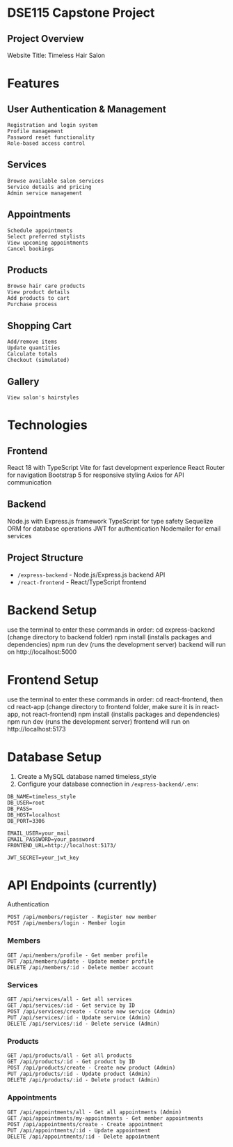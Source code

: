 # DSE115 Capstone Project

## Project Overview
Website Title: Timeless Hair Salon

# Features
## User Authentication & Management
```
Registration and login system
Profile management
Password reset functionality
Role-based access control
```

## Services
```
Browse available salon services
Service details and pricing
Admin service management
```

## Appointments
```
Schedule appointments
Select preferred stylists
View upcoming appointments
Cancel bookings
```

## Products
```
Browse hair care products
View product details
Add products to cart
Purchase process
```

## Shopping Cart
```
Add/remove items
Update quantities
Calculate totals
Checkout (simulated)
```

## Gallery
```
View salon's hairstyles 
```

# Technologies
## Frontend
React 18 with TypeScript
Vite for fast development experience
React Router for navigation
Bootstrap 5 for responsive styling
Axios for API communication

## Backend
Node.js with Express.js framework
TypeScript for type safety
Sequelize ORM for database operations
JWT for authentication
Nodemailer for email services

## Project Structure
- `/express-backend` - Node.js/Express.js backend API
- `/react-frontend` - React/TypeScript frontend

# Backend Setup
use the terminal to enter these commands in order:
cd express-backend (change directory to backend folder)
npm install (installs packages and dependencies)
npm run dev (runs the development server)
backend will run on http://localhost:5000

# Frontend Setup
use the terminal to enter these commands in order:
cd react-frontend, then cd react-app (change directory to frontend folder, make sure it is in react-app, not react-frontend)
npm install (installs packages and dependencies)
npm run dev  (runs the development server)
frontend will run on http://localhost:5173

# Database Setup
1. Create a MySQL database named timeless_style
2. Configure your database connection in `/express-backend/.env`:
```env
DB_NAME=timeless_style
DB_USER=root
DB_PASS=
DB_HOST=localhost
DB_PORT=3306

EMAIL_USER=your_mail
EMAIL_PASSWORD=your_password
FRONTEND_URL=http://localhost:5173/

JWT_SECRET=your_jwt_key
```

# API Endpoints (currently)
Authentication
```
POST /api/members/register - Register new member
POST /api/members/login - Member login
```

### Members
```
GET /api/members/profile - Get member profile
PUT /api/members/update - Update member profile
DELETE /api/members/:id - Delete member account
```

### Services
```
GET /api/services/all - Get all services
GET /api/services/:id - Get service by ID
POST /api/services/create - Create new service (Admin)
PUT /api/services/:id - Update service (Admin)
DELETE /api/services/:id - Delete service (Admin)
```

### Products
```
GET /api/products/all - Get all products
GET /api/products/:id - Get product by ID
POST /api/products/create - Create new product (Admin)
PUT /api/products/:id - Update product (Admin)
DELETE /api/products/:id - Delete product (Admin)
```

### Appointments
```
GET /api/appointments/all - Get all appointments (Admin)
GET /api/appointments/my-appointments - Get member appointments
POST /api/appointments/create - Create appointment
PUT /api/appointments/:id - Update appointment
DELETE /api/appointments/:id - Delete appointment
```
